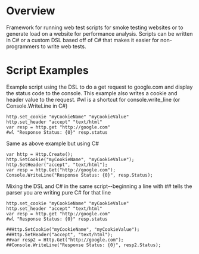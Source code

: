 Overview
===================

Framework for running web test scripts for smoke testing websites or to generate load on a website for performance analysis. Scripts can be written in C# or a custom DSL based off of C# that makes it easier for non-programmers to write web tests.

Script Examples
===================

Example script using the DSL to do a get request to google.com and display the status code to the console. This example also writes a cookie and header value to the request. #wl is a shortcut for console.write_line (or Console.WriteLine in C#)

```
http.set_cookie "myCookieName" "myCookieValue"
http.set_header "accept" "text/html"
var resp = http.get "http://google.com"
#wl "Response Status: {0}" resp.status
```

Same as above example but using C#

```
var http = Http.Create();
http.SetCookie("myCookieName", "myCookieValue");
http.SetHeader("accept", "text/html");
var resp = http.Get("http://google.com");
Console.WriteLine("Response Status: {0}", resp.Status);
```

Mixing the DSL and C# in the same script--beginning a line with ## tells the parser you are writing pure C# for that line

```
http.set_cookie "myCookieName" "myCookieValue"
http.set_header "accept" "text/html"
var resp = http.get "http://google.com"
#wl "Response Status: {0}" resp.status

##Http.SetCookie("myCookieName", "myCookieValue");
##Http.SetHeader("accept", "text/html");
##var resp2 = Http.Get("http://google.com");
##Console.WriteLine("Response Status: {0}", resp2.Status);
```
